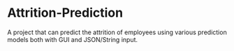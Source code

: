 # Attrition-Prediction
A project that can predict the attrition of employees using various prediction models both with GUI and JSON/String input.
